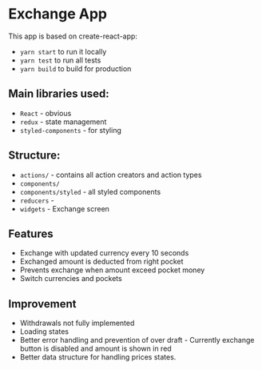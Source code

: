 # Exchange App

This app is based on create-react-app:
* `yarn start` to run it locally
* `yarn test` to run all tests
* `yarn build` to build for production

## Main libraries used:
* `React` - obvious
* `redux` - state  management
* `styled-components` - for styling



## Structure:

* `actions/` - contains all action creators and action types
* `components/`
* `components/styled` - all styled components
* `reducers` - 
* `widgets` - Exchange screen

## Features
* Exchange with updated currency every 10 seconds
* Exchanged amount is deducted from right pocket
* Prevents exchange when amount exceed pocket money
* Switch currencies and pockets

## Improvement
* Withdrawals not fully implemented
* Loading states
* Better error handling and prevention of over draft - Currently exchange button is disabled and amount is shown in red
* Better data structure for handling prices states.